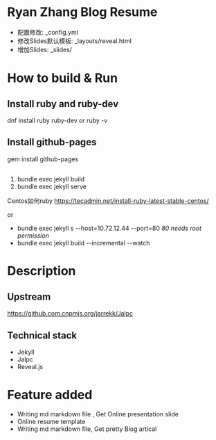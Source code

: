 # Ryan Zhang Blog Resume

- 配置修改: _config.yml
- 修改Slides默认模板: _layouts/reveal.html
- 增加Slides: _slides/

# How to build & Run
## Install ruby and ruby-dev
dnf install ruby ruby-dev
or 
ruby -v

## Install github-pages
gem install github-pages

## 
1) bundle exec jekyll build
2) bundle exec jekyll serve

Centos如何ruby
https://tecadmin.net/install-ruby-latest-stable-centos/

or 

* bundle exec jekyll s --host=10.72.12.44 --port=80 
_80 needs root permission_
* bundle exec jekyll build --incremental --watch

# Description
## Upstream 
https://github.com.cnpmjs.org/jarrekk/Jalpc

## Technical stack
* Jekyll
* Jalpc
* Reveal.js

# Feature added
* Writing md markdown file , Get Online presentation slide 
* Online resume template
* Writing md markdown file, Get pretty Blog artical

